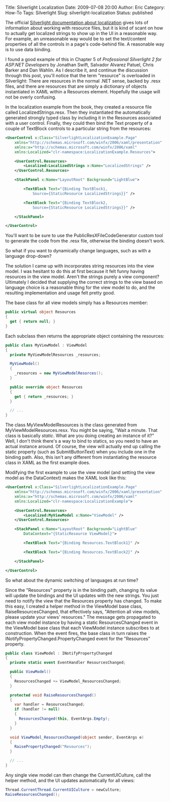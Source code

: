 Title: Silverlight Localization
Date: 2009-07-08 20:00
Author: Eric
Category: How-To
Tags: Silverlight
Slug: silverlight-localization
Status: published

The official [Silverlight documentation about
localization](http://msdn.microsoft.com/en-us/library/cc838238(VS.95).aspx)
gives lots of information about working with resource files, but it is
kind of scant on how to actually get localized strings to show up in the
UI in a reasonable way. For example, an unreasonable way would be to set
the text/content properties of all the controls in a page's code-behind
file. A reasonable way is to use data binding.

I found a good example of this in Chapter 5 of *Professional Silverlight
2 for ASP.NET Developers* by Jonathan Swift, Salvador Alvarez Patuel,
Chris Barker and Dan Wahlin. As I describe it, and continue the
discussion through this post, you'll notice that the term "resource" is
overloaded in Silverlight: There are resources in the normal .NET sense,
backed by .resx files, and there are resources that are simply a
dictionary of objects instantiated in XAML within a Resources element.
Hopefully the usage will not be overly confusing.

In the localization example from the book, they created a resource file
called LocalizedStrings.resx. Then they instantiated the automatically
generated strongly typed class by including it in the Resources
associated with a user control. Finally, they could then bind the Text
property of a couple of TextBlock controls to a particular string from
the resources:

```xml
<UserControl x:Class="SilverlightLocalizationExample.Page"
    xmlns="http://schemas.microsoft.com/winfx/2006/xaml/presentation"
    xmlns:x="http://schemas.microsoft.com/winfx/2006/xaml"
    xmlns:Localized="clr-namespace:LocalizationExample.Resources">

    <UserControl.Resources>
        <Localized:LocalizedStrings x:Name="LocalizedStrings" />
    </UserControl.Resources>

    <StackPanel x:Name="LayoutRoot" Background="LightBlue">

        <TextBlock Text="{Binding TextBlock1,
            Source={StaticResource LocalizedStrings}}" />

        <TextBlock Text="{Binding TextBlock2,
            Source={StaticResource LocalizedStrings}}" />

    </StackPanel>

</UserControl>
```

You'll want to be sure to use the PublicResXFileCodeGenerator custom
tool to generate the code from the .resx file, otherwise the binding
doesn't work.

So what if you want to dynamically change languages, such as with a
language drop-down?

The solution I came up with incorporates string resources into the view
model. I was hesitant to do this at first because it felt funny having
resources in the view model. Aren't the strings purely a view component?
Ultimately I decided that supplying the correct strings to the view
based on language choice is a reasonable thing for the view model to do,
and the resulting implementation and usage felt pretty good.

The base class for all view models simply has a Resources member:

```csharp
public virtual object Resources
{
  get { return null; }
}
```

Each subclass then returns the appropriate object containing the
resources:

```csharp
public class MyViewModel : ViewModel
{
  private MyViewModelResources _resources;

  MyViewModel()
  {
    _resources = new MyViewModelResorces();
  }

  public override object Resources
  {
    get { return _resources; }
  }

  // ...
}
```

The class MyViewModelResources is the class generated from
MyViewModelResources.resx. You might be saying, "Wait a minute. That
class is basically *static*. What are you doing creating an instance of
it?" Well, I don't think there's a way to bind to statics, so you need
to have an actual instance around. Of course, the view will actually end
up calling the static property (such as SubmitButtonText) when you
include one in the binding path. Also, this isn't any different from
instantiating the resource class in XAML as the first example does.

Modifying the first example to use the view model (and setting the view
model as the DataContext) makes the XAML look like this:

```xml
<UserControl x:Class="SilverlightLocalizationExample.Page"
    xmlns="http://schemas.microsoft.com/winfx/2006/xaml/presentation"
    xmlns:x="http://schemas.microsoft.com/winfx/2006/xaml"
    xmlns:Localized="clr-namespace:LocalizationExample">

    <UserControl.Resources>
        <Localized:MyViewModel x:Name="ViewModel" />
    </UserControl.Resources>

    <StackPanel x:Name="LayoutRoot" Background="LightBlue" 
        DataContext="{StaticResource ViewModel}">

        <TextBlock Text="{Binding Resources.TextBlock1}" />

        <TextBlock Text="{Binding Resources.TextBlock2}" />

    </StackPanel>

</UserControl>
```

So what about the dynamic switching of languages at run time?

Since the "Resources" property is in the binding path, changing its
value will update the bindings and the UI updates with the new strings.
You just need to notify the view that the Resources property has
changed. To make this easy, I created a helper method in the ViewModel
base class, RaiseResourcesChanged, that effectively says, "Attention all
view models, please update your views' resources." The message gets
propagated to each view model instance by having a static
ResourcesChanged event in the ViewModel base class that each ViewModel
instance subscribes to at construction. When the event fires, the base
class in turn raises the INotifyPropertyChanged.PropertyChanged event
for the "Resources" property.

```csharp
public class ViewModel : INotifyPropertyChanged
{
  private static event EventHandler ResourcesChanged;

  public ViewModel()
  {
    ResourcesChanged += ViewModel_ResourcesChanged;
  }

  protected void RaiseResourcesChanged()
  {
    var handler = ResourcesChanged;
    if (handler != null)
    {
      ResourcesChanged(this, EventArgs.Empty);
    }
  }

  void ViewModel_ResourcesChanged(object sender, EventArgs e)
  {
    RaisePropertyChanged("Resources");
  }

  // ...
}
```

Any single view model can then change the CurrentUICulture, call the
helper method, and the UI updates automatically for all views:

```csharp
Thread.CurrentThread.CurrentUICulture = newCulture;
RaiseResourcesChanged();
```
